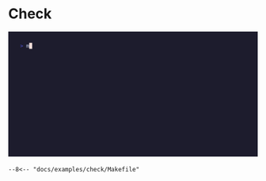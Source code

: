 # Check

![demo](./demo.gif)

```make title="Makefile (check)"
--8<-- "docs/examples/check/Makefile"
```


